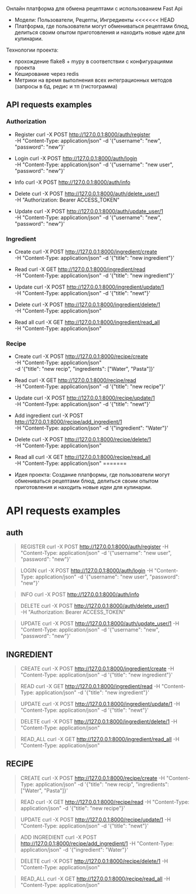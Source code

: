 Онлайн платформа для обмена рецептами с использованием Fast Api
- Модели: Пользователи, Рецепты, Ингредиенты
<<<<<<< HEAD
- Платформа, где пользователи могут обмениваться рецептами блюд, делиться своим опытом приготовления и находить новые идеи для кулинарии.

Технологии проекта:
- прохождение flake8 + mypy в соответствии с конфигурациями проекта
- Кеширование через redis
- Метрики на время выполнения всех интеграционных методов (запросы в бд, редис и тп (гистограмма)

## API requests examples

### Authorization

- Register
curl -X POST http://127.0.0.1:8000/auth/register \
    -H "Content-Type: application/json" -d '{"username": "new", "password": "new"}'

- Login
curl -X POST http://127.0.0.1:8000/auth/login \
    -H "Content-Type: application/json" -d '{"username": "new user", "password": "new"}'

- Info 
curl -X POST http://127.0.0.1:8000/auth/info

- Delete
curl -X POST http://127.0.0.1:8000/auth/delete_user/1 \
    -H "Authorization: Bearer ACCESS_TOKEN"

- Update
curl -X POST http://127.0.0.1:8000/auth/update_user/1 \
    -H "Content-Type: application/json" -d '{"username": "new", "password": "new"}'


### Ingredient

- Create
curl -X POST http://127.0.0.1:8000/ingredient/create \
    -H "Content-Type: application/json" -d '{"title": "new ingredient"}'

- Read
curl -X GET http://127.0.0.1:8000/ingredient/read \
    -H "Content-Type: application/json" -d '{"title": "new ingredient"}'

- Update
curl -X POST http://127.0.0.1:8000/ingredient/update/1 \
     -H "Content-Type: application/json" -d '{"title": "newt"}'

- Delete
curl -X POST http://127.0.0.1:8000/ingredient/delete/1 \
    -H "Content-Type: application/json"

- Read all
curl -X GET http://127.0.0.1:8000/ingredient/read_all \
    -H "Content-Type: application/json"


### Recipe

- Create
curl -X POST http://127.0.0.1:8000/recipe/create \
    -H "Content-Type: application/json" \
    -d '{"title": "new recip", "ingredients": ["Water", "Pasta"]}'

- Read
curl -X GET http://127.0.0.1:8000/recipe/read \
    -H "Content-Type: application/json" -d '{"title": "new recipe"}'

- Update
curl -X POST http://127.0.0.1:8000/recipe/update/1 \
    -H "Content-Type: application/json" -d '{"title": "newt"}'

- Add ingredient
curl -X POST http://127.0.0.1:8000/recipe/add_ingredient/1 \
    -H "Content-Type: application/json" -d '{"ingredient": "Water"}'

- Delete
curl -X POST http://127.0.0.1:8000/recipe/delete/1 \
    -H "Content-Type: application/json"

- Read all
curl -X GET http://127.0.0.1:8000/recipe/read_all \
    -H "Content-Type: application/json"
=======
- Идея проекта: Создание платформы, где пользователи могут обмениваться рецептами блюд, делиться своим опытом приготовления и находить новые идеи для кулинарии.

# API requests examples

## auth

> REGISTER
curl -X POST http://127.0.0.1:8000/auth/register -H "Content-Type: application/json" -d '{"username": "new user", "password": "new"}'


> LOGIN
curl -X POST http://127.0.0.1:8000/auth/login -H "Content-Type: application/json" -d '{"username": "new user", "password": "new"}'


> INFO 
curl -X POST http://127.0.0.1:8000/auth/info


> DELETE
curl -X POST http://127.0.0.1:8000/auth/delete_user/1 \
    -H "Authorization: Bearer ACCESS_TOKEN"


> UPDATE
curl -X POST http://127.0.0.1:8000/auth/update_user/1 -H "Content-Type: application/json" -d '{"username": "new", "password": "new"}'


## INGREDIENT

> CREATE
curl -X POST http://127.0.0.1:8000/ingredient/create -H "Content-Type: application/json" -d '{"title": "new ingredient"}'


> READ
curl -X GET http://127.0.0.1:8000/ingredient/read -H "Content-Type: application/json" -d '{"title": "new ingredient"}'


> UPDATE
curl -X POST http://127.0.0.1:8000/ingredient/update/1 -H "Content-Type: application/json" -d '{"title": "newt"}'


> DELETE
curl -X POST http://127.0.0.1:8000/ingredient/delete/1 -H "Content-Type: application/json"


> READ_ALL
curl -X GET http://127.0.0.1:8000/ingredient/read_all    -H "Content-Type: application/json"


## RECIPE

> CREATE
curl -X POST http://127.0.0.1:8000/recipe/create -H "Content-Type: application/json" -d '{"title": "new recip", "ingredients": ["Water", "Pasta"]}'


> READ
curl -X GET http://127.0.0.1:8000/recipe/read -H "Content-Type: application/json" -d '{"title": "new recipe"}'


> UPDATE
curl -X POST http://127.0.0.1:8000/recipe/update/1 -H "Content-Type: application/json" -d '{"title": "newt"}'


> ADD INGREDIENT
curl -X POST http://127.0.0.1:8000/recipe/add_ingredient/1 -H "Content-Type: application/json" -d '{"ingredient": "Water"}'


> DELETE
curl -X POST http://127.0.0.1:8000/recipe/delete/1 -H "Content-Type: application/json"


> READ_ALL
curl -X GET http://127.0.0.1:8000/recipe/read_all    -H "Content-Type: application/json"


